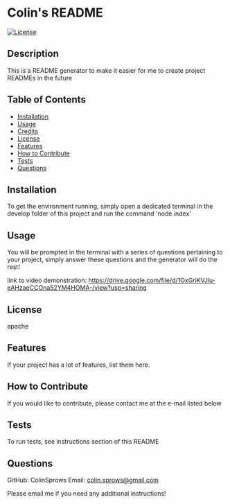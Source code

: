 # Colin's README

[![License](https://img.shields.io/badge/License-Apache_2.0-blue.svg)](https://opensource.org/licenses/Apache-2.0)

## Description

This is a README generator to make it easier for me to create project READMEs in the future

## Table of Contents

- [Installation](#installation)
- [Usage](#usage)
- [Credits](#credits)
- [License](#license)
- [Features](#features)
- [How to Contribute](#how-to-contribute)
- [Tests](#tests)
- [Questions](#questions)

## Installation

To get the environment running, simply open a dedicated terminal in the develop folder of this project and run the command 'node index'    

## Usage

You will be prompted in the terminal with a series of questions pertaining to your project, simply answer these questions and the generator will do the rest!

link to video demonstration:
https://drive.google.com/file/d/1OxGriKVJlu-eAHzaeCCOna52YM4HOMA-/view?usp=sharing

## License

apache

## Features

If your project has a lot of features, list them here.

## How to Contribute

If you would like to contribute, please contact me at the e-mail listed below    

## Tests

To run tests, see instructions section of this README

## Questions

GitHub: ColinSprows
Email: colin.sprows@gmail.com

Please email me if you need any additional instructions!
    
